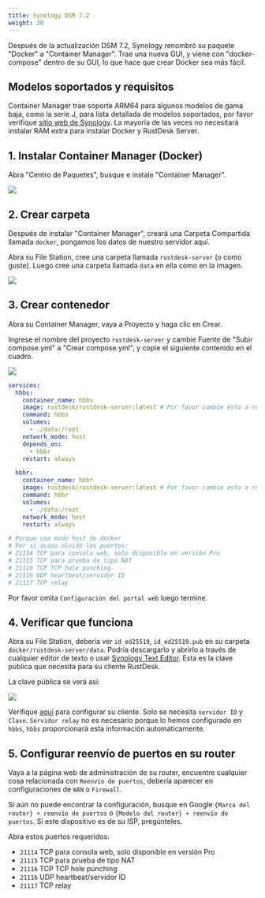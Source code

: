 ```yaml
---
title: Synology DSM 7.2
weight: 20
---
```

<!-- For translators: When translating elements like "buttons", don't just translate, please refer actual naming in their interface. -->
Después de la actualización DSM 7.2, Synology renombró su paquete "Docker" a "Container Manager". Trae una nueva GUI, y viene con "docker-compose" dentro de su GUI, lo que hace que crear Docker sea más fácil.

## Modelos soportados y requisitos

Container Manager trae soporte ARM64 para algunos modelos de gama baja, como la serie J, para lista detallada de modelos soportados, por favor verifique [sitio web de Synology](https://www.synology.com/en-us/dsm/packages/ContainerManager).
La mayoría de las veces no necesitará instalar RAM extra para instalar Docker y RustDesk Server.

## 1. Instalar Container Manager (Docker)

Abra "Centro de Paquetes", busque e instale "Container Manager".

![](/docs/en/self-host/rustdesk-server-oss/synology/dsm-7/images/dsm7_install_container_manager_though_package_center.png)

## 2. Crear carpeta

Después de instalar "Container Manager", creará una Carpeta Compartida llamada `docker`, pongamos los datos de nuestro servidor aquí.

Abra su File Station, cree una carpeta llamada `rustdesk-server` (o como guste). Luego cree una carpeta llamada `data` en ella como en la imagen.

![](/docs/en/self-host/rustdesk-server-oss/synology/dsm-7/images/dsm7_create_required_folders.png)

## 3. Crear contenedor

Abra su Container Manager, vaya a Proyecto y haga clic en Crear.

Ingrese el nombre del proyecto `rustdesk-server` y cambie Fuente de "Subir compose.yml" a "Crear compose.yml", y copie el siguiente contenido en el cuadro.

![](/docs/en/self-host/rustdesk-server-oss/synology/dsm-7/images/dsm7_creating_project_init.png?v2)

```yaml
services:
  hbbs:
    container_name: hbbs
    image: rustdesk/rustdesk-server:latest # Por favor cambie esto a rustdesk/rustdesk-server-pro:latest si quiere instalar Pro.
    command: hbbs
    volumes:
      - ./data:/root
    network_mode: host
    depends_on:
      - hbbr
    restart: always

  hbbr:
    container_name: hbbr
    image: rustdesk/rustdesk-server:latest # Por favor cambie esto a rustdesk/rustdesk-server-pro:latest si quiere instalar Pro.
    command: hbbr
    volumes:
      - ./data:/root
    network_mode: host
    restart: always

# Porque usa modo host de docker
# Por si acaso olvidó los puertos:
# 21114 TCP para consola web, solo disponible en versión Pro
# 21115 TCP para prueba de tipo NAT
# 21116 TCP TCP hole punching
# 21116 UDP heartbeat/servidor ID
# 21117 TCP relay
```

Por favor omita `Configuración del portal web` luego termine.

## 4. Verificar que funciona

Abra su File Station, debería ver `id_ed25519`, `id_ed25519.pub` en su carpeta `docker/rustdesk-server/data`. Podría descargarlo y abrirlo a través de cualquier editor de texto o usar [Synology Text Editor](https://www.synology.com/en-us/dsm/packages/TextEditor). Esta es la clave pública que necesita para su cliente RustDesk.

La clave pública se verá así:

![](/docs/en/self-host/rustdesk-server-oss/synology/dsm-7/images/dsm7_viewing_public_key_though_syno_text_editor.png)

Verifique [aquí](/docs/en/client) para configurar su cliente. Solo se necesita `servidor ID` y `Clave`. `Servidor relay` no es necesario porque lo hemos configurado en `hbbs`, `hbbs` proporcionará esta información automáticamente.

## 5. Configurar reenvío de puertos en su router

Vaya a la página web de administración de su router, encuentre cualquier cosa relacionada con `Reenvío de puertos`, debería aparecer en configuraciones de `WAN` o `Firewall`.

Si aún no puede encontrar la configuración, busque en Google `{Marca del router} + reenvío de puertos` o `{Modelo del router} + reenvío de puertos`. Si este dispositivo es de su ISP, pregúnteles.

Abra estos puertos requeridos:
  * `21114` TCP para consola web, solo disponible en versión Pro
  * `21115` TCP para prueba de tipo NAT
  * `21116` TCP TCP hole punching
  * `21116` UDP heartbeat/servidor ID
  * `21117` TCP relay